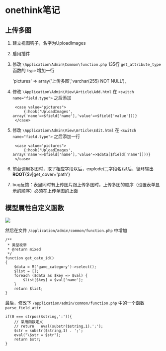 # onethink笔记

## 上传多图

1. 建立视图钩子，名字为UploadImages
2. 启用插件
3. 修改 `\Application\Admin\Common\function.php` 135行 `get_attribute_type` 函数的 `type` 增加一行

	'pictures'   =>  array('上传多图','varchar(255) NOT NULL'),

4. 修改 `\Application\Admin\View\Article\Add.html` 在 `<switch name="field.type">` 之后添加
	
		<case value="pictures">
			{:hook('UploadImages', array('name'=>$field['name'],'value'=>$field['value']))}
		</case>

5. 修改 `\Application\Admin\View\Article\Edit.html` 在 `<switch name="field.type">` 之后添加一行

		<case value="pictures">
			{:hook('UploadImages', array('name'=>$field['name'],'value'=>$data[$field['name']]))}
		</case>

6. 前台调用多图时，取了相应字段以后，explode(',',字段名)以后，循环输出 __ROOT__{$v|get_cover='path'}

7. bug反馈：表里同时有上传图片跟上传多图时，上传多图的顺序（设置表单显示的顺序）必须在上传单图的上面

## 模型属性自定义函数

![](http://www.thinkphp.cn/Uploads/editor/2014-02-10/52f8715d6b9cb.jpg)

然后在文件 `/application/admin/common/function.php` 中增加

	/**
	 * 类型枚举
	 * @return mixed
	 */
	function get_cate_id()
	{
	    $data = M('game_category')->select();
	    $list = [];
	    foreach ($data as $key => $val) {
	        $list[$key] = $val['name'];
	    }
	    return $list;
	}

最后，修改下 `/application/admin/common/function.php` 中的一个函数 `parse_field_attr`

	if(0 === strpos($string,':')){
        // 采用函数定义
		// return   eval(substr($string,1).';');
        $str = substr($string,1) . ';';
        eval("\$str = $str");
        return $str;
    }



